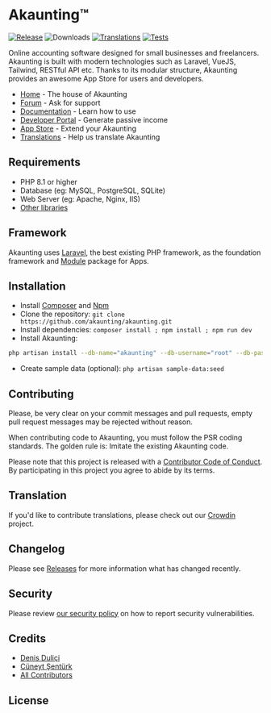 ﻿# Akaunting™

[![Release](https://img.shields.io/github/v/release/akaunting/akaunting?label=release)](https://github.com/akaunting/akaunting/releases)
![Downloads](https://img.shields.io/github/downloads/akaunting/akaunting/total?label=downloads)
[![Translations](https://badges.crowdin.net/akaunting/localized.svg)](https://crowdin.com/project/akaunting)
[![Tests](https://img.shields.io/github/actions/workflow/status/akaunting/akaunting/tests.yml?label=tests)](https://github.com/akaunting/akaunting/actions)

Online accounting software designed for small businesses and freelancers. Akaunting is built with modern technologies such as Laravel, VueJS, Tailwind, RESTful API etc. Thanks to its modular structure, Akaunting provides an awesome App Store for users and developers.

* [Home](https://akaunting.com) - The house of Akaunting
* [Forum](https://akaunting.com/forum) - Ask for support
* [Documentation](https://akaunting.com/hc/docs) - Learn how to use
* [Developer Portal](https://developer.akaunting.com) - Generate passive income
* [App Store](https://akaunting.com/apps) - Extend your Akaunting
* [Translations](https://crowdin.com/project/akaunting) - Help us translate Akaunting

## Requirements

* PHP 8.1 or higher
* Database (eg: MySQL, PostgreSQL, SQLite)
* Web Server (eg: Apache, Nginx, IIS)
* [Other libraries](https://akaunting.com/hc/docs/on-premise/requirements/)

## Framework

Akaunting uses [Laravel](http://laravel.com), the best existing PHP framework, as the foundation framework and [Module](https://github.com/akaunting/module) package for Apps.

## Installation

* Install [Composer](https://getcomposer.org/download) and [Npm](https://nodejs.org/en/download)
* Clone the repository: `git clone https://github.com/akaunting/akaunting.git`
* Install dependencies: `composer install ; npm install ; npm run dev`
* Install Akaunting:

```bash
php artisan install --db-name="akaunting" --db-username="root" --db-password="pass" --admin-email="admin@company.com" --admin-password="123456"
```

* Create sample data (optional): `php artisan sample-data:seed`

## Contributing

Please, be very clear on your commit messages and pull requests, empty pull request messages may be rejected without reason.

When contributing code to Akaunting, you must follow the PSR coding standards. The golden rule is: Imitate the existing Akaunting code.

Please note that this project is released with a [Contributor Code of Conduct](https://akaunting.com/conduct). By participating in this project you agree to abide by its terms.

## Translation

If you'd like to contribute translations, please check out our [Crowdin](https://crowdin.com/project/akaunting) project.

## Changelog

Please see [Releases](../../releases) for more information what has changed recently.

## Security

Please review [our security policy](https://github.com/akaunting/akaunting/security/policy) on how to report security vulnerabilities.

## Credits

* [Denis Duliçi](https://github.com/denisdulici)
* [Cüneyt Şentürk](https://github.com/cuneytsenturk)
* [All Contributors](../../contributors)

## License

